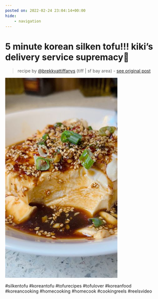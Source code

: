 ```yaml
---
posted on: 2022-02-24 23:04:14+00:00
hide:
    - navigation
---
```


# 5 minute korean silken tofu!!! kiki’s delivery service supremacy👑 

> recipe by [@brekkyattiffanys](https://www.instagram.com/brekkyattiffanys/) 
(tiff | sf bay area) - [see original post](https://instagram.com/p/CaYLT7eD3A3)

![](../img/brekkyattiffanys_24-02-2022_2302.png)

 
\#silkentofu \#koreantofu \#tofurecipes \#tofulover \#koreanfood \#koreancooking \#homecooking \#homecook \#cookingreels \#reelsvideo 
